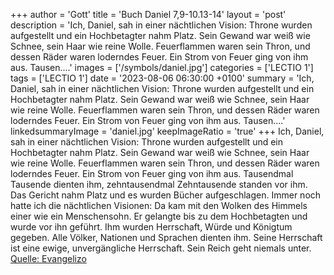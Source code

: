 +++
author = 'Gott'
title = 'Buch Daniel 7,9-10.13-14'
layout = 'post'
description = 'Ich, Daniel, sah in einer nächtlichen Vision: Throne wurden aufgestellt und ein Hochbetagter nahm Platz. Sein Gewand war weiß wie Schnee, sein Haar wie reine Wolle. Feuerflammen waren sein Thron, und dessen Räder waren loderndes Feuer. Ein Strom von Feuer ging von ihm aus. Tausen....'
images = ['/symbols/daniel.jpg']
categories = ['LECTIO 1']
tags = ['LECTIO 1']
date = '2023-08-06 06:30:00 +0100'
summary = 'Ich, Daniel, sah in einer nächtlichen Vision: Throne wurden aufgestellt und ein Hochbetagter nahm Platz. Sein Gewand war weiß wie Schnee, sein Haar wie reine Wolle. Feuerflammen waren sein Thron, und dessen Räder waren loderndes Feuer. Ein Strom von Feuer ging von ihm aus. Tausen....'
linkedsummaryImage = 'daniel.jpg'
keepImageRatio = 'true'
+++
Ich, Daniel, sah in einer nächtlichen Vision: Throne wurden aufgestellt und ein Hochbetagter nahm Platz. Sein Gewand war weiß wie Schnee, sein Haar wie reine Wolle. Feuerflammen waren sein Thron, und dessen Räder waren loderndes Feuer.
Ein Strom von Feuer ging von ihm aus. Tausendmal Tausende dienten ihm, zehntausendmal Zehntausende standen vor ihm.<!--more--> Das Gericht nahm Platz und es wurden Bücher aufgeschlagen.
Immer noch hatte ich die nächtlichen Visionen: Da kam mit den Wolken des Himmels einer wie ein Menschensohn. Er gelangte bis zu dem Hochbetagten und wurde vor ihn geführt.
Ihm wurden Herrschaft, Würde und Königtum gegeben. Alle Völker, Nationen und Sprachen dienten ihm. Seine Herrschaft ist eine ewige, unvergängliche Herrschaft. Sein Reich geht niemals unter.<br> [Quelle: Evangelizo](https://evangeliumtagfuertag.org/DE/gospel)